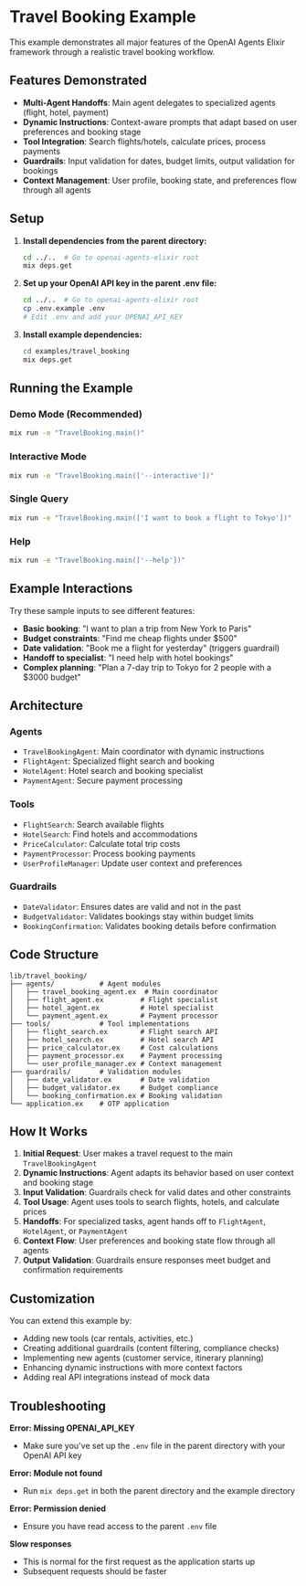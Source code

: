 # Travel Booking Example

This example demonstrates all major features of the OpenAI Agents Elixir framework through a realistic travel booking workflow.

## Features Demonstrated

- **Multi-Agent Handoffs**: Main agent delegates to specialized agents (flight, hotel, payment)
- **Dynamic Instructions**: Context-aware prompts that adapt based on user preferences and booking stage
- **Tool Integration**: Search flights/hotels, calculate prices, process payments
- **Guardrails**: Input validation for dates, budget limits, output validation for bookings
- **Context Management**: User profile, booking state, and preferences flow through all agents

## Setup

1. **Install dependencies from the parent directory:**
   ```bash
   cd ../..  # Go to openai-agents-elixir root
   mix deps.get
   ```

2. **Set up your OpenAI API key in the parent .env file:**
   ```bash
   cd ../..  # Go to openai-agents-elixir root
   cp .env.example .env
   # Edit .env and add your OPENAI_API_KEY
   ```

3. **Install example dependencies:**
   ```bash
   cd examples/travel_booking
   mix deps.get
   ```

## Running the Example

### Demo Mode (Recommended)
```bash
mix run -e "TravelBooking.main()"
```

### Interactive Mode
```bash
mix run -e "TravelBooking.main(['--interactive'])"
```

### Single Query
```bash
mix run -e "TravelBooking.main(['I want to book a flight to Tokyo'])"
```

### Help
```bash
mix run -e "TravelBooking.main(['--help'])"
```

## Example Interactions

Try these sample inputs to see different features:

- **Basic booking**: "I want to plan a trip from New York to Paris"
- **Budget constraints**: "Find me cheap flights under $500"
- **Date validation**: "Book me a flight for yesterday" (triggers guardrail)
- **Handoff to specialist**: "I need help with hotel bookings"
- **Complex planning**: "Plan a 7-day trip to Tokyo for 2 people with a $3000 budget"

## Architecture

### Agents
- `TravelBookingAgent`: Main coordinator with dynamic instructions
- `FlightAgent`: Specialized flight search and booking
- `HotelAgent`: Hotel search and booking specialist  
- `PaymentAgent`: Secure payment processing

### Tools
- `FlightSearch`: Search available flights
- `HotelSearch`: Find hotels and accommodations
- `PriceCalculator`: Calculate total trip costs
- `PaymentProcessor`: Process booking payments
- `UserProfileManager`: Update user context and preferences

### Guardrails
- `DateValidator`: Ensures dates are valid and not in the past
- `BudgetValidator`: Validates bookings stay within budget limits
- `BookingConfirmation`: Validates booking details before confirmation

## Code Structure

```
lib/travel_booking/
├── agents/           # Agent modules
│   ├── travel_booking_agent.ex  # Main coordinator
│   ├── flight_agent.ex         # Flight specialist
│   ├── hotel_agent.ex          # Hotel specialist
│   └── payment_agent.ex        # Payment processor
├── tools/            # Tool implementations  
│   ├── flight_search.ex        # Flight search API
│   ├── hotel_search.ex         # Hotel search API
│   ├── price_calculator.ex     # Cost calculations
│   ├── payment_processor.ex    # Payment processing
│   └── user_profile_manager.ex # Context management
├── guardrails/       # Validation modules
│   ├── date_validator.ex       # Date validation
│   ├── budget_validator.ex     # Budget compliance
│   └── booking_confirmation.ex # Booking validation
└── application.ex    # OTP application
```

## How It Works

1. **Initial Request**: User makes a travel request to the main `TravelBookingAgent`
2. **Dynamic Instructions**: Agent adapts its behavior based on user context and booking stage
3. **Input Validation**: Guardrails check for valid dates and other constraints
4. **Tool Usage**: Agent uses tools to search flights, hotels, and calculate prices
5. **Handoffs**: For specialized tasks, agent hands off to `FlightAgent`, `HotelAgent`, or `PaymentAgent`
6. **Context Flow**: User preferences and booking state flow through all agents
7. **Output Validation**: Guardrails ensure responses meet budget and confirmation requirements

## Customization

You can extend this example by:

- Adding new tools (car rentals, activities, etc.)
- Creating additional guardrails (content filtering, compliance checks)
- Implementing new agents (customer service, itinerary planning)
- Enhancing dynamic instructions with more context factors
- Adding real API integrations instead of mock data

## Troubleshooting

**Error: Missing OPENAI_API_KEY**
- Make sure you've set up the `.env` file in the parent directory with your OpenAI API key

**Error: Module not found**
- Run `mix deps.get` in both the parent directory and the example directory

**Error: Permission denied**
- Ensure you have read access to the parent `.env` file

**Slow responses**
- This is normal for the first request as the application starts up
- Subsequent requests should be faster

